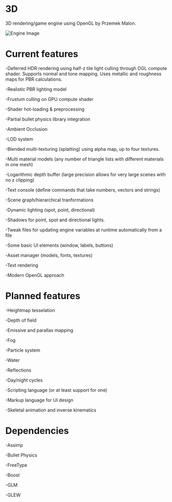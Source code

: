 # 3D

3D rendering/game engine using OpenGL by Przemek Malon.

![Engine Image](https://github.com/przemektmalon/3D/blob/master/gitimg/engineimg.png)

# Current features

-Deferred HDR rendering using half-z tile light culling through OGL compute shader. Supports normal and tone mapping. Uses metallic and roughness maps for PBR calculations.

-Realistic PBR lighting model

-Frustum culling on GPU compute shader

-Shader hot-loading & preprocessing

-Partial bullet physics library integration

-Ambient Occlusion

-LOD system

-Blended multi-texturing (splatting) using alpha map, up to four textures.

-Multi material models (any number of triangle lists with different materials in one mesh)

-Logarithmic depth buffer (large precision allows for very large scenes with no z clipping)

-Text console (define commands that take numbers, vectors and strings)

-Scene graph/hierarchical tranformations

-Dynamic lighting (spot, point, directional)

-Shadows for point, spot and directional lights.

-Tweak files for updating engine variables at runtime automatically from a file

-Some basic UI elements (window, labels, buttons)

-Asset manager (models, fonts, textures)

-Text rendering

-Modern OpenGL approach

# Planned features

-Heightmap tesselation

-Depth of field

-Emissive and parallax mapping

-Fog

-Particle system

-Water

-Reflections

-Day/night cycles

-Scripting language (or at least support for one)

-Markup language for UI design

-Skeletal animation and inverse kinematics

# Dependencies

-Assimp

-Bullet Physics

-FreeType

-Boost

-GLM

-GLEW

